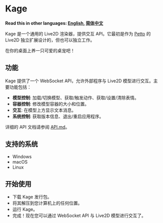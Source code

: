# Kage

**Read this in other languages: [English](README.md), [简体中文](README_zh.md)**

Kage 是一个通用的 Live2D 渲染器，提供交互 API。它最初是作为 [Petto](https://github.com/funnycups/petto) 的 Live2D 独立扩展设计的，但也可以独立工作。

在你的桌面上养一只可爱的桌宠吧！

## 功能

Kage 提供了一个 WebSocket API，允许外部程序与 Live2D 模型进行交互。主要功能包括：

*   **模型控制**: 加载/切换模型、获取/触发动作、获取/设置/清除表情。
*   **容器控制**: 修改模型容器的大小和位置。
*   **交互**: 在模型上方显示文本消息。
*   **系统控制**: 获取版本信息、退出/重启应用程序。

详细的 API 文档请参阅 [API.md](API.md)。

## 支持的系统

*   Windows
*   macOS
*   Linux

## 开始使用

*   下载 Kage 发行包。
*   将其解压到您计算机上的任何位置。
*   运行 Kage。
*   完成！现在您可以通过 WebSocket API 与 Live2D 模型进行交互了。
